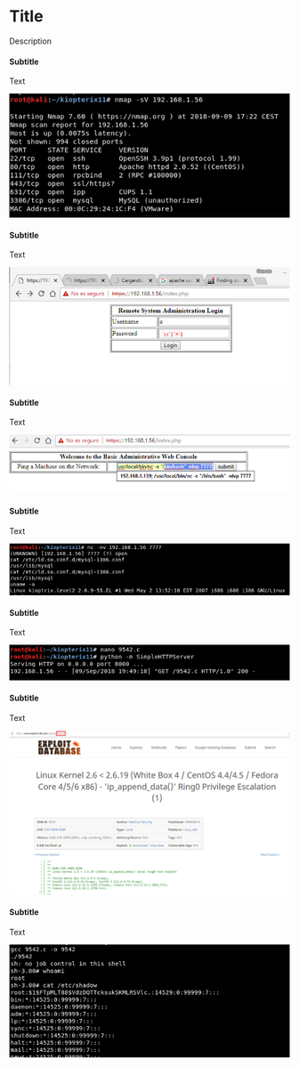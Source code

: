 # Title
Description
#### Subtitle

Text

![Screenshot](images/1.png)

#### Subtitle

Text

![Screenshot](images/2.png)

#### Subtitle

Text

![Screenshot](images/3.png)

#### Subtitle

Text

![Screenshot](images/4.png)

#### Subtitle

Text

![Screenshot](images/5.png)

#### Subtitle

Text

![Screenshot](images/6.png)

#### Subtitle

Text

![Screenshot](images/7.png)


